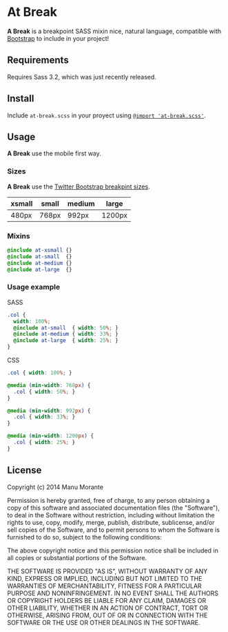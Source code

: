 # At Break

**A Break** is a breakpoint SASS mixin nice, natural language, compatible with [Bootstrap](http://getbootstrap.com/) to include in your project!

## Requirements

Requires Sass 3.2, which was just recently released.

## Install

Include `at-break.scss` in your proyect using [`@import 'at-break.scss'`](https://github.com/manumorante/sass.at-break/blob/master/source/sass/lib/at-break.scss).

## Usage

**A Break** use the mobile first way.

### Sizes

**A Break** use the [Twitter Bootstrap breakpint sizes](http://getbootstrap.com/css/#grid).

xsmall | small | medium | large
---    | ---   | ---    | ---
480px  | 768px | 992px  | 1200px

### Mixins

```scss
@include at-xsmall {}
@include at-small  {}
@include at-medium {}
@include at-large  {}
```

### Usage example

SASS

```scss
.col {
  width: 100%;
  @include at-small  { width: 50%; }
  @include at-medium { width: 33%; }
  @include at-large  { width: 25%; }
}
```

CSS

```css
.col { width: 100%; }

@media (min-width: 768px) {
  .col { width: 50%; }
}

@media (min-width: 992px) {
  .col { width: 33%; }
}

@media (min-width: 1200px) {
  .col { width: 25%; }
}
```

## License

Copyright (c) 2014 Manu Morante

Permission is hereby granted, free of charge, to any person obtaining a copy of this software and associated documentation files (the "Software"), to deal in the Software without restriction, including without limitation the rights to use, copy, modify, merge, publish, distribute, sublicense, and/or sell copies of the Software, and to permit persons to whom the Software is furnished to do so, subject to the following conditions:

The above copyright notice and this permission notice shall be included in all copies or substantial portions of the Software.

THE SOFTWARE IS PROVIDED "AS IS", WITHOUT WARRANTY OF ANY KIND, EXPRESS OR IMPLIED, INCLUDING BUT NOT LIMITED TO THE WARRANTIES OF MERCHANTABILITY, FITNESS FOR A PARTICULAR PURPOSE AND NONINFRINGEMENT. IN NO EVENT SHALL THE AUTHORS OR COPYRIGHT HOLDERS BE LIABLE FOR ANY CLAIM, DAMAGES OR OTHER LIABILITY, WHETHER IN AN ACTION OF CONTRACT, TORT OR OTHERWISE, ARISING FROM, OUT OF OR IN CONNECTION WITH THE SOFTWARE OR THE USE OR OTHER DEALINGS IN THE SOFTWARE. 

